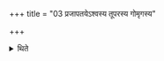 +++
title = "03 प्रजापतयेऽश्वस्य तूपरस्य गोमृगस्य"

+++

<details><summary>थिते</summary>

3. (The orders to be given to the Maitrāvaruṇa are as follows): prajāpataye aśvasya tūparasya gomr̥gasya... or candravapayor...  
</details>
